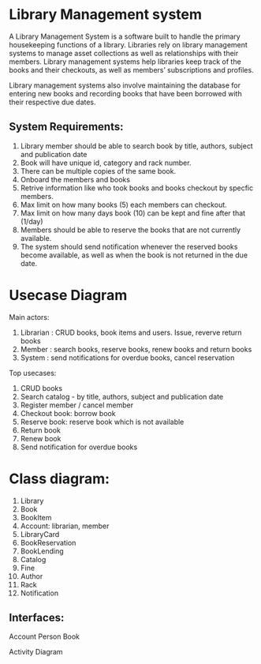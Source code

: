 # Library Management system
A Library Management System is a software built to handle the primary housekeeping functions of a library. Libraries rely on library management systems to manage asset collections as well as relationships with their members. Library management systems help libraries keep track of the books and their checkouts, as well as members’ subscriptions and profiles.

Library management systems also involve maintaining the database for entering new books and recording books that have been borrowed with their respective due dates.

## System Requirements:
1. Library member should be able to search book by title, authors, subject and publication date
2. Book will have unique id, category and rack number.
3. There can be multiple copies of the same book.
4. Onboard the members and books
5. Retrive information like who took books and books checkout by specfic members.
6. Max limit on how many books (5) each members can checkout.
7. Max limit on how many days book (10) can be kept and fine after that (1/day)
8. Members should be able to reserve the books that are not currently available.
9. The system should send notification whenever the reserved books become available, as well as when the book is not returned in the due date.

# Usecase Diagram
Main actors:
1. Librarian : CRUD books, book items and users. Issue, reverve return books
2. Member : search books, reserve books, renew books and return books
3. System : send notifications for overdue books, cancel reservation

Top usecases:
1. CRUD books
2. Search catalog - by title, authors, subject and publication date
3. Register member / cancel member
4. Checkout book: borrow book
5. Reserve book: reserve book which is not available
6. Return book
8. Renew book
9. Send notification for overdue books

# Class diagram:
1. Library
2. Book
3. BookItem
4. Account: librarian, member
5. LibraryCard
6. BookReservation
7. BookLending
8. Catalog
9. Fine
10. Author
11. Rack
12. Notification

Interfaces:
-------
Account
Person
Book

Activity Diagram



